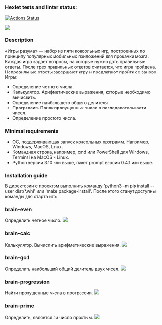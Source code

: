### Hexlet tests and linter status:
[![Actions Status](https://github.com/lt3-me/python-project-49/workflows/hexlet-check/badge.svg)](https://github.com/lt3-me/python-project-49/actions)

<a href="https://codeclimate.com/github/lt3-me/python-project-49/maintainability"><img src="https://api.codeclimate.com/v1/badges/a272327a6e563f6a1a6b/maintainability" /></a>

### Description
«Игры разума» — набор из пяти консольных игр, построенных по принципу популярных мобильных приложений для прокачки мозга. Каждая игра задает вопросы, на которые нужно дать правильные ответы. После трех правильных ответов считается, что игра пройдена. Неправильные ответы завершают игру и предлагают пройти ее заново. Игры:

* Определение четного числа.
* Калькулятор. Арифметические выражения, которые необходимо вычислить.
* Определение наибольшего общего делителя.
* Прогрессия. Поиск пропущенных чисел в последовательности чисел.
* Определение простого числа.

### Minimal requirements
* ОС, поддерживающая запуск консольных программ. Например, Windows, MacOS, Linux.
* Командная строка, например, cmd или PowerShell для Windows, Terminal на MacOS и Linux.
* Python версии 3.10 или выше, пакет prompt версии 0.4.1 или выше.

### Installation guide
В директории с проектом выполнить команду 'python3 -m pip install --user dist/*.whl' или 'make package-install'.
После этого станут доступны команды для старта игр:
### brain-even
Определить четное число.
<a href="https://asciinema.org/a/7Z2VCcsTo5nbvZ4kUufeCr2FH" target="_blank"><img src="https://asciinema.org/a/7Z2VCcsTo5nbvZ4kUufeCr2FH.svg" /></a>
### brain-calc
Калькулятор. Вычислить арифметические выражения.
<a href="https://asciinema.org/a/UnYdxE7eJUb0i0hyUYEhZjMwU" target="_blank"><img src="https://asciinema.org/a/UnYdxE7eJUb0i0hyUYEhZjMwU.svg" /></a>
### brain-gcd
Определить наибольший общий делитель двух чисел.
<a href="https://asciinema.org/a/6uSQaN7aeVQLPJkHQG8spD0MW" target="_blank"><img src="https://asciinema.org/a/6uSQaN7aeVQLPJkHQG8spD0MW.svg" /></a>
### brain-progression
Найти пропущенные числа в прогрессии.
<a href="https://asciinema.org/a/H3I4gbOeZLcRryLkTcfftozqr" target="_blank"><img src="https://asciinema.org/a/H3I4gbOeZLcRryLkTcfftozqr.svg" /></a>
### brain-prime
Определить, является ли число простым.
<a href="https://asciinema.org/a/jjHolO4e686gPB106KLe0a2a9" target="_blank"><img src="https://asciinema.org/a/jjHolO4e686gPB106KLe0a2a9.svg" /></a>